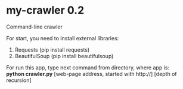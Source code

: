 my-crawler 0.2
==========

Command-line crawler

For start, you need to install external libraries:

1. Requests (pip install requests)
2. BeautifulSoup (pip install beautifulsoup)

For run this app, type next command from directory, where app is: <br>
<b>python crawler.py</b> [web-page address, started with http://] [depth of recursion]
